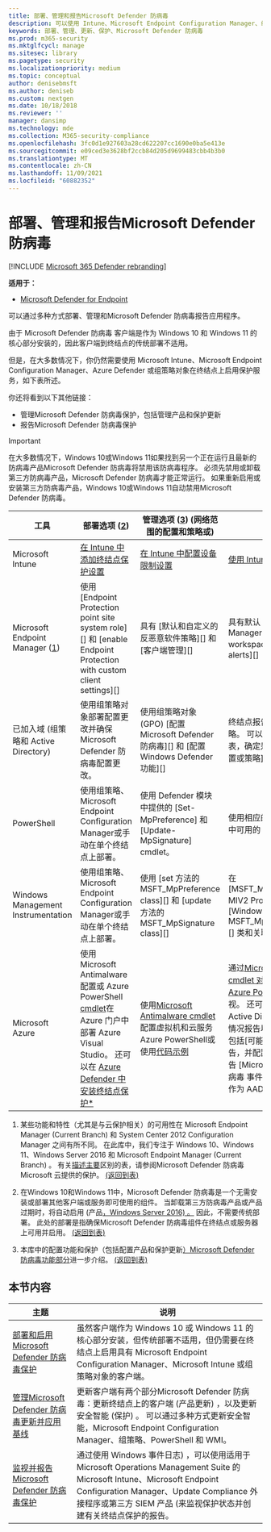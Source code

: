 ```yaml
---
title: 部署、管理和报告Microsoft Defender 防病毒
description: 可以使用 Intune、Microsoft Endpoint Configuration Manager、组策略、PowerShell 或 WMI 部署和管理 Microsoft Defender 防病毒
keywords: 部署、管理、更新、保护、Microsoft Defender 防病毒
ms.prod: m365-security
ms.mktglfcycl: manage
ms.sitesec: library
ms.pagetype: security
ms.localizationpriority: medium
ms.topic: conceptual
author: denisebmsft
ms.author: deniseb
ms.custom: nextgen
ms.date: 10/18/2018
ms.reviewer: ''
manager: dansimp
ms.technology: mde
ms.collection: M365-security-compliance
ms.openlocfilehash: 3fc0d1e927603a28cd622207cc1690e0ba5e413e
ms.sourcegitcommit: e09ced3e3628bf2ccb84d205d9699483cbb4b3b0
ms.translationtype: MT
ms.contentlocale: zh-CN
ms.lasthandoff: 11/09/2021
ms.locfileid: "60882352"
---
```

# <a name="deploy-manage-and-report-on-microsoft-defender-antivirus"></a>部署、管理和报告Microsoft Defender 防病毒

[!INCLUDE [Microsoft 365 Defender rebranding](../../includes/microsoft-defender.md)]


**适用于：**

- [Microsoft Defender for Endpoint](/microsoft-365/security/defender-endpoint/)

可以通过多种方式部署、管理和Microsoft Defender 防病毒报告应用程序。

由于 Microsoft Defender 防病毒 客户端是作为 Windows 10 和 Windows 11 的核心部分安装的，因此客户端到终结点的传统部署不适用。

但是，在大多数情况下，你仍然需要使用 Microsoft Intune、Microsoft Endpoint Configuration Manager、Azure Defender 或组策略对象在终结点上启用保护服务，如下表所述。

你还将看到以下其他链接：

- 管理Microsoft Defender 防病毒保护，包括管理产品和保护更新
- 报告Microsoft Defender 防病毒保护

> [!IMPORTANT]
> 在大多数情况下，Windows 10或Windows 11如果找到另一个正在运行且最新的防病毒产品Microsoft Defender 防病毒将禁用该防病毒程序。 必须先禁用或卸载第三方防病毒产品，Microsoft Defender 防病毒才能正常运行。 如果重新启用或安装第三方防病毒产品，Windows 10或Windows 11自动禁用Microsoft Defender 防病毒。

工具|部署选项 (<a href="#fn2" id="ref2">2</a>) |管理选项 ([3](#fn3))  (网络范围的配置和策略或) |报告选项
---|---|---|---
Microsoft Intune|[在 Intune 中添加终结点保护设置](/intune/endpoint-protection-configure)|[在 Intune 中配置设备限制设置](/intune/device-restrictions-configure)| [使用 Intune 控制台管理设备](/intune/device-management)
Microsoft Endpoint Manager ([1](#fn1)) |使用 [Endpoint Protection point site system role][] 和 [enable Endpoint Protection with custom client settings][]|具有 [默认和自定义的反恶意软件策略][] 和 [客户端管理][]|具有默认 [Configuration Manager Monitoring workspace][] 和 [email alerts][]
已加入域 (组策略和 Active Directory) |使用组策略对象部署配置更改并确保Microsoft Defender 防病毒配置更改。|使用组策略对象 (GPO) [配置 Microsoft Defender 防病毒][] 和 [配置 Windows Defender 功能][]|终结点报告不适用于组策略。 可以生成 [组策略列表，确定是否未应用任何设置或策略][]
PowerShell|使用组策略、Microsoft Endpoint Configuration Manager或手动在单个终结点上部署。|使用 Defender 模块中提供的 [Set-MpPreference] 和 [Update-MpSignature] cmdlet。|使用相应的 [Defender 模块中可用的 Get- cmdlet][]
Windows Management Instrumentation|使用组策略、Microsoft Endpoint Configuration Manager或手动在单个终结点上部署。|使用 [set 方法的 MSFT_MpPreference class][] 和 [update 方法的 MSFT_MpSignature class][]|在 [MSFT_MpComputerStatus MIV2 Provider][] 中，使用 [Windows Defender MSFT_MpComputerStatus][] 类和关联类的 get 方法
Microsoft Azure|使用 Microsoft Antimalware 配置或 Azure PowerShell [cmdlet](/azure/security/azure-security-antimalware#antimalware-deployment-scenarios)在 Azure 门户中部署 Azure Visual Studio。 还可以在 [Azure Defender 中安装终结点保护*](/azure/security-center/security-center-install-endpoint-protection)|使用[Microsoft Antimalware cmdlet](/azure/security/azure-security-antimalware#enable-and-configure-antimalware-using-powershell-cmdlets)配置虚拟机和云服务Azure PowerShell或使用[代码示例](https://gallery.technet.microsoft.com/Antimalware-For-Azure-5ce70efe)|通过[Microsoft Antimalware cmdlet 对虚拟机和云服务Azure PowerShell启用](/azure/security/azure-security-antimalware#enable-and-configure-antimalware-using-powershell-cmdlets)监视。 还可以查看 Azure Active Directory 中的使用情况报告以确定可疑活动，包括[可能感染的设备][]报告，并配置 SIEM 工具以报告 [Microsoft Defender 防病毒 事件][]，并添加该工具作为 AAD 中的应用。

1. <span id="fn1" />某些功能和特性（尤其是与云保护相关）的可用性在 Microsoft Endpoint Manager (Current Branch) 和 System Center 2012 Configuration Manager 之间有所不同。 在此库中，我们专注于 Windows 10、Windows 11、Windows Server 2016 和 Microsoft Endpoint Manager (Current Branch) 。 有关[描述主要](cloud-protection-microsoft-defender-antivirus.md)区别的表，请参阅Microsoft Defender 防病毒 Microsoft 云提供的保护。 [ (返回到表) ](#ref2)

2. <span id="fn2" />在Windows 10和Windows 11中，Microsoft Defender 防病毒是一个无需安装或部署其他客户端或服务即可使用的组件。 当卸载第三方防病毒产品或产品过期时，将自动启用 (产品[，Windows Server 2016) 。](microsoft-defender-antivirus-on-windows-server.md) 因此，不需要传统部署。 此处的部署是指确保Microsoft Defender 防病毒组件在终结点或服务器上可用并启用。 [ (返回到表) ](#ref2)

3. <span id="fn3" />本库中的配置功能和保护（包括配置产品和保护更新[）Microsoft Defender 防病毒功能部分](configure-notifications-microsoft-defender-antivirus.md)进一步介绍。 [ (返回到表) ](#ref2)

## <a name="in-this-section"></a>本节内容

主题 | 说明
---|---
[部署和启用Microsoft Defender 防病毒保护](deploy-microsoft-defender-antivirus.md) | 虽然客户端作为 Windows 10 或 Windows 11 的核心部分安装，但传统部署不适用，但仍需要在终结点上启用具有 Microsoft Endpoint Configuration Manager、Microsoft Intune 或组策略对象的客户端。
[管理Microsoft Defender 防病毒更新并应用基线](manage-updates-baselines-microsoft-defender-antivirus.md) | 更新客户端有两个部分Microsoft Defender 防病毒：更新终结点上的客户端 (产品更新) ，以及更新安全智能 (保护) 。 可以通过多种方式更新安全智能，Microsoft Endpoint Configuration Manager、组策略、PowerShell 和 WMI。
[监视并报告Microsoft Defender 防病毒保护](report-monitor-microsoft-defender-antivirus.md) | 通过使用 Windows 事件日志) ，可以使用适用于 Microsoft Operations Management Suite 的 Microsoft Intune、Microsoft Endpoint Configuration Manager、Update Compliance 外接程序或第三方 SIEM 产品 (来监视保护状态并创建有关终结点保护的报告。